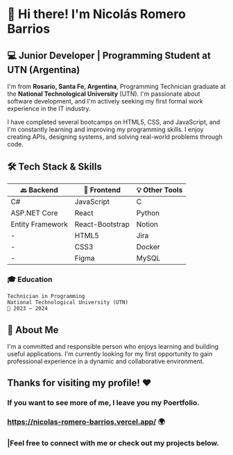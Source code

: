 # 👋 Hi there! I'm Nicolás Romero Barrios
## 💻 Junior Developer | Programming Student at UTN (Argentina)
I'm from **Rosario, Santa Fe, Argentina**, Programming Technician graduate at the **National Technological University** (UTN). I'm passionate about software development, and I'm actively seeking my first formal work experience in the IT industry.

I have completed several bootcamps on HTML5, CSS, and JavaScript, and I'm constantly learning and improving my programming skills. I enjoy creating APIs, designing systems, and solving real-world problems through code.
## 🛠️ Tech Stack & Skills

| **🔙 Backend**| **🎨 Frontend** |  **💡 Other Tools**|
|------|-----|----|
| C#|JavaScript|C|
 ASP.NET Core |React|Python|
| Entity Framework |React-Bootstrap|Notion|
| - |HTML5|Jira|
| - |CSS3|Docker|
| - |Figma|MySQL|


### 🎓 Education

    Technician in Programming
    National Technological University (UTN)
    📍 2023 – 2024

## 👾 About Me

I'm a committed and responsible person who enjoys learning and building useful applications. I'm currently looking for my first opportunity to gain professional experience in a dynamic and collaborative environment.

## Thanks for visiting my profile! ❤️
### If you want to see more of me, I leave you my Poertfolio.
### https://nicolas-romero-barrios.vercel.app/ 🌍
### |Feel free to connect with me or check out my projects below.
